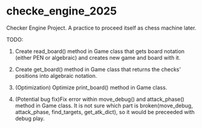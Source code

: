 # checke_engine_2025

Checker Engine Project. A practice to proceed itself as chess machine later.

TODO:

1. Create read_board() method in Game class that gets board notation (either PEN or algebraic) and creates new game and board with it.

2. Create get_board() method in Game class that returns the checks' positions into algebraic notation.

3. (Optimization) Optimize print_board() method in Game class.
4. (Potential bug fix)Fix error within move_debug() and attack_phase() method in Game class. It is not sure which part is broken(move_debug, attack_phase, find_targets, get_atk_dict), so it would be preceeded with debug play.
